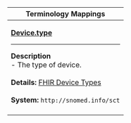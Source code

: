 |Terminology Mappings|
|---|
|<p>**[Device.type](https://www.hl7.org/fhir/device-definitions.html#Device.type)**<hr>**Description**<br>- The type of device.<br><br>**Details:** [FHIR Device Types](https://hl7.org/fhir/R4/valueset-device-kind.html)<br><br>**System:** `http://snomed.info/sct`<br><br>|
